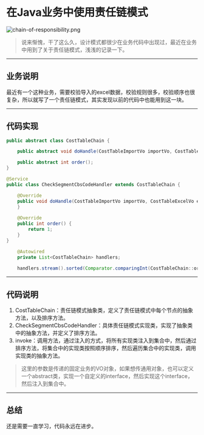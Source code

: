 # 在Java业务中使用责任链模式

![chain-of-responsibility.png](https://s2.loli.net/2024/04/08/KADjIVlfJsp7dRh.png)

> 说来惭愧，干了这么久，设计模式都很少在业务代码中出现过，最近在业务中用到了关于责任链模式，浅浅的记录一下。

---

## 业务说明

最近有一个这种业务，需要校验导入的excel数据，校验规则很多，校验顺序也很复杂，所以就写了一个责任链模式，其实发现以前的代码中也能用到这一块。

---

## 代码实现

```chain.java
public abstract class CostTableChain {

    public abstract void doHandle(CostTableImportVo importVo, CostTableExcelVo excelVo);

    public abstract int order();
}
```

```chain-first.java
@Service
public class CheckSegmentCbsCodeHandler extends CostTableChain {

    @Override
    public void doHandle(CostTableImportVo importVo, CostTableExcelVo excelVo) {
    }
    
    @Override
    public int order() {
        return 1;
    }
}
```

```invoke.java
    @Autowired
    private List<CostTableChain> handlers;
    
    handlers.stream().sorted(Comparator.comparingInt(CostTableChain::order)).forEach(e -> e.doHandle(importVo, costTableInfo));
```

---

## 代码说明

1. CostTableChain：责任链模式抽象类，定义了责任链模式中每个节点的抽象方法，以及排序方法。
2. CheckSegmentCbsCodeHandler：具体责任链模式实现类，实现了抽象类中的抽象方法，并定义了排序方法。
3. invoke：调用方法，通过注入的方式，将所有实现类注入到集合中，然后通过排序方法，将集合中的实现类按照顺序排序，然后遍历集合中的实现类，调用实现类的抽象方法。

> 这里的参数是传递的固定业务的VO对象，如果想传通用对象，也可以定义一个abstract类，实现一个自定义的interface，然后实现这个interface，然后注入到集合中。

---

## 总结

还是需要一直学习，代码永远在进步。
